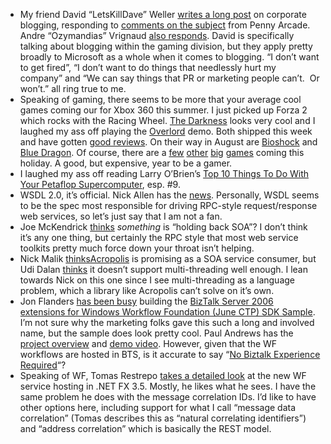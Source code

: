 -   My friend David “LetsKillDave” Weller [writes a long
    post](http://letskilldave.com/archive/2007/06/27/penny-arcade-s-jerry-quot-tycho-quot-holkins-gripes-about-microsoft-blogging-i-respond.aspx)
    on corporate blogging, responding to [comments on the
    subject](http://www.penny-arcade.com/2007/06/27#1182927600) from
    Penny Arcade. Andre “Ozymandias” Vrignaud [also
    responds](http://ozymandias.com/archive/2007/06/27/Penny-Arcade-on-Microsoft-Bloggers.aspx).
    David is specifically talking about blogging within the gaming
    division, but they apply pretty broadly to Microsoft as a whole when
    it comes to blogging. “I don’t want to get fired”, “I don’t want to
    do things that needlessly hurt my company” and “We can say things
    that PR or marketing people can’t.  Or won’t.” all ring true to me.
-   Speaking of gaming, there seems to be more that your average cool
    games coming our for Xbox 360 this summer. I just picked up Forza 2
    which rocks with the Racing Wheel. [The
    Darkness](http://www.xbox.com/games/thedarkness/) looks very cool
    and I laughed my ass off playing the
    [Overlord](http://www.xbox.com/games/overlord) demo. Both shipped
    this week and have gotten [good
    reviews](http://www.metacritic.com/games/xbox360/). On their way in
    August are [Bioshock](http://www.xbox.com/games/bioshock/) and [Blue
    Dragon](http://www.xbox.com/games/bluedragonxbox360/). Of course,
    there are a
    [few](http://www.xbox.com/games/grandtheftautoiv/)
    [other](http://www.xbox.com/games/assassinscreed/)
    [big](http://www.xbox.com/games/halo3)
    [games](http://www.xbox.com/games/masseffect/)
    coming this holiday. A good, but expensive, year to be a gamer.
-   I laughed my ass off reading Larry O’Brien’s [Top 10 Things To Do
    With Your Petaflop
    Supercomputer](http://www.knowing.net/PermaLink,guid,0447726e-8ac1-46b2-8cf5-22afb7eb3cc5.aspx),
    esp. \#9.
-   WSDL 2.0, it’s official. Nick Allen has the
    [news](http://blogs.msdn.com/drnick/archive/2007/06/28/wsdl-2-0-completed.aspx).
    Personally, WSDL seems to be the spec most responsible for driving
    RPC-style request/response web services, so let’s just say that I am
    not a fan.  
-   Joe McKendrick
    [thinks](http://blogs.zdnet.com/service-oriented/?p=905) *something*
    is “holding back SOA”? I don’t think it’s any one thing, but
    certainly the RPC style that most web service toolkits pretty much
    force down your throat isn’t helping.
-   Nick Malik
    [thinks](http://udidahan.weblogs.us/2007/06/27/cab-and-acropolis-of-little-help-for-soa-interactions/)[Acropolis](http://windowsclient.net/acropolis/)
    is promising as a SOA service consumer, but Udi Dalan
    [thinks](http://udidahan.weblogs.us/2007/06/27/cab-and-acropolis-of-little-help-for-soa-interactions/http://udidahan.weblogs.us/2007/06/27/cab-and-acropolis-of-little-help-for-soa-interactions/)
    it doesn’t support multi-threading well enough. I lean towards Nick
    on this one since I see multi-threading as a language problem, which
    a library like Acropolis can’t solve on it’s own.
-   Jon Flanders [has been
    busy](http://www.masteringbiztalk.com/blogs/jon/PermaLink,guid,01a499d4-9aa3-4902-bafd-fae03cb89d13.aspx)
    building the [BizTalk Server 2006 extensions for Windows Workflow
    Foundation (June CTP) SDK
    Sample](https://connect.microsoft.com/site/sitehome.aspx?SiteID=437).
    I’m not sure why the marketing folks gave this such a long and
    involved name, but the sample does look pretty cool. Paul Andrews
    has the [project
    overview](http://blogs.msdn.com/pandrew/archive/2007/06/04/biztalk-adapter-for-windows-workflow-foundation-sample-june-2007-ctp.aspx)
    and [demo video](http://go.microsoft.com/?linkid=6902574). However,
    given that the WF workflows are hosted in BTS, is it accurate to say
    “[No Biztalk Experience
    Required](http://blogs.msdn.com/pandrew/archive/2007/06/27/no-biztalk-experience-required.aspx)“?
-   Speaking of WF, Tomas Restrepo [takes a detailed
    look](http://www.winterdom.com/weblog/2007/06/28/WorkflowServicesInOrcas.aspx)
    at the new WF service hosting in .NET FX 3.5. Mostly, he likes what
    he sees. I have the same problem he does with the message
    correlation IDs. I’d like to have other options here, including
    support for what I call “message data correlation” (Tomas describes
    this as “natural correlating identifiers”) and “address correlation”
    which is basically the REST model.


